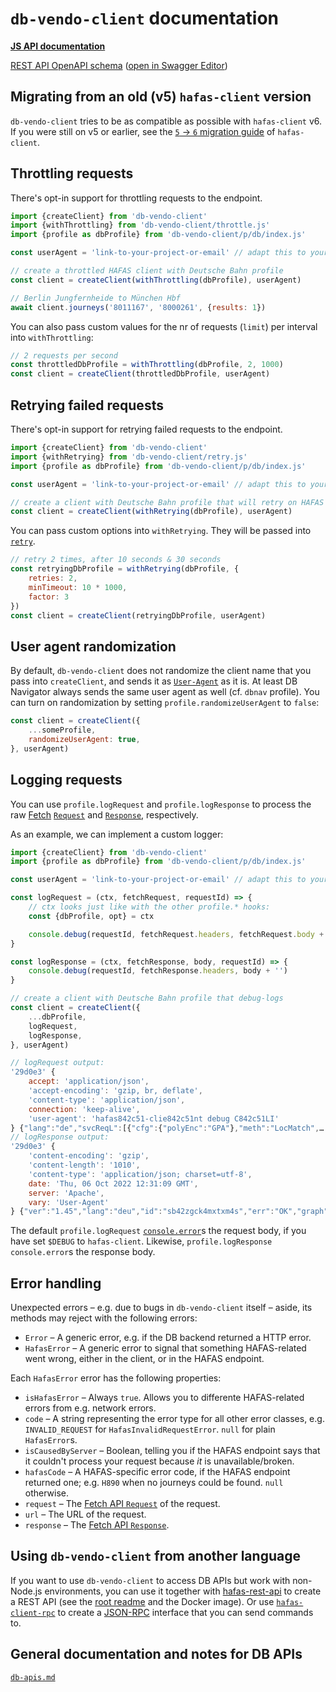 # `db-vendo-client` documentation

**[JS API documentation](api.md)**

[REST API OpenAPI schema](openapi.yaml) ([open in Swagger Editor](https://editor.swagger.io/?url=https://raw.githubusercontent.com/public-transport/db-vendo-client/refs/heads/main/docs/openapi.yaml))

## Migrating from an old (v5) `hafas-client` version

`db-vendo-client` tries to be as compatible as possible with `hafas-client` v6. If you were still on v5 or earlier, see the [`5` → `6` migration guide](https://github.com/public-transport/hafas-client/blob/main/docs/migrating-to-6.md) of `hafas-client`.

## Throttling requests

There's opt-in support for throttling requests to the endpoint.

```js
import {createClient} from 'db-vendo-client'
import {withThrottling} from 'db-vendo-client/throttle.js'
import {profile as dbProfile} from 'db-vendo-client/p/db/index.js'

const userAgent = 'link-to-your-project-or-email' // adapt this to your project!

// create a throttled HAFAS client with Deutsche Bahn profile
const client = createClient(withThrottling(dbProfile), userAgent)

// Berlin Jungfernheide to München Hbf
await client.journeys('8011167', '8000261', {results: 1})
```

You can also pass custom values for the nr of requests (`limit`) per interval into `withThrottling`:

```js
// 2 requests per second
const throttledDbProfile = withThrottling(dbProfile, 2, 1000)
const client = createClient(throttledDbProfile, userAgent)
```

## Retrying failed requests

There's opt-in support for retrying failed requests to the endpoint.

```js
import {createClient} from 'db-vendo-client'
import {withRetrying} from 'db-vendo-client/retry.js'
import {profile as dbProfile} from 'db-vendo-client/p/db/index.js'

const userAgent = 'link-to-your-project-or-email' // adapt this to your project!

// create a client with Deutsche Bahn profile that will retry on HAFAS errors
const client = createClient(withRetrying(dbProfile), userAgent)
```

You can pass custom options into `withRetrying`. They will be passed into [`retry`](https://github.com/tim-kos/node-retry#tutorial).

```js
// retry 2 times, after 10 seconds & 30 seconds
const retryingDbProfile = withRetrying(dbProfile, {
	retries: 2,
	minTimeout: 10 * 1000,
	factor: 3
})
const client = createClient(retryingDbProfile, userAgent)
```

## User agent randomization

By default, `db-vendo-client` does not randomize the client name that you pass into `createClient`, and sends it as [`User-Agent`](https://developer.mozilla.org/en-US/docs/Web/HTTP/Headers/User-Agent) as it is. At least DB Navigator always sends the same user agent as well (cf. `dbnav` profile).  You can turn on randomization by setting `profile.randomizeUserAgent` to `false`:

```js
const client = createClient({
	...someProfile,
	randomizeUserAgent: true,
}, userAgent)
```

## Logging requests

You can use `profile.logRequest` and `profile.logResponse` to process the raw [Fetch](https://developer.mozilla.org/en-US/docs/Web/API/Fetch_API) [`Request`](https://developer.mozilla.org/en-US/docs/Web/API/Request) and [`Response`](https://developer.mozilla.org/en-US/docs/Web/API/Response), respectively.

As an example, we can implement a custom logger:

```js
import {createClient} from 'db-vendo-client'
import {profile as dbProfile} from 'db-vendo-client/p/db/index.js'

const userAgent = 'link-to-your-project-or-email' // adapt this to your project!

const logRequest = (ctx, fetchRequest, requestId) => {
	// ctx looks just like with the other profile.* hooks:
	const {dbProfile, opt} = ctx

	console.debug(requestId, fetchRequest.headers, fetchRequest.body + '')
}

const logResponse = (ctx, fetchResponse, body, requestId) => {
	console.debug(requestId, fetchResponse.headers, body + '')
}

// create a client with Deutsche Bahn profile that debug-logs
const client = createClient({
	...dbProfile,
	logRequest,
	logResponse,
}, userAgent)
```

```js
// logRequest output:
'29d0e3' {
	accept: 'application/json',
	'accept-encoding': 'gzip, br, deflate',
	'content-type': 'application/json',
	connection: 'keep-alive',
	'user-agent': 'hafas842c51-clie842c51nt debug C842c51LI'
} {"lang":"de","svcReqL":[{"cfg":{"polyEnc":"GPA"},"meth":"LocMatch",…
// logResponse output:
'29d0e3' {
	'content-encoding': 'gzip',
	'content-length': '1010',
	'content-type': 'application/json; charset=utf-8',
	date: 'Thu, 06 Oct 2022 12:31:09 GMT',
	server: 'Apache',
	vary: 'User-Agent'
} {"ver":"1.45","lang":"deu","id":"sb42zgck4mxtxm4s","err":"OK","graph"…
```

The default `profile.logRequest` [`console.error`](https://nodejs.org/docs/latest-v10.x/api/console.html#console_console_error_data_args)s the request body, if you have set `$DEBUG` to `hafas-client`. Likewise, `profile.logResponse` `console.error`s the response body.

## Error handling

Unexpected errors – e.g. due to bugs in `db-vendo-client` itself – aside, its methods may reject with the following errors:

- `Error` – A generic error, e.g. if the DB backend returned a HTTP error.
- `HafasError` – A generic error to signal that something HAFAS-related went wrong, either in the client, or in the HAFAS endpoint.

Each `HafasError` error has the following properties:

- `isHafasError` – Always `true`. Allows you to differente HAFAS-related errors from e.g. network errors.
- `code` – A string representing the error type for all other error classes, e.g. `INVALID_REQUEST` for `HafasInvalidRequestError`. `null` for plain `HafasError`s.
- `isCausedByServer` – Boolean, telling you if the HAFAS endpoint says that it couldn't process your request because *it* is unavailable/broken.
- `hafasCode` – A HAFAS-specific error code, if the HAFAS endpoint returned one; e.g. `H890` when no journeys could be found. `null` otherwise.
- `request` – The [Fetch API `Request`](https://developer.mozilla.org/en-US/docs/Web/API/Request) of the request.
- `url` – The URL of the request.
- `response` – The [Fetch API `Response`](https://developer.mozilla.org/en-US/docs/Web/API/Response).


## Using `db-vendo-client` from another language

If you want to use `db-vendo-client` to access DB APIs but work with non-Node.js environments, you can use it together with [hafas-rest-api](https://github.com/public-transport/hafas-rest-api) to create a REST API (see the [root readme](https://github.com/public-transport/db-vendo-client/tree/main#usage) and the Docker image). 
Or use [`hafas-client-rpc`](https://github.com/derhuerst/hafas-client-rpc) to create a [JSON-RPC](https://www.jsonrpc.org) interface that you can send commands to.


## General documentation and notes for DB APIs

[`db-apis.md`](db-apis.md)
